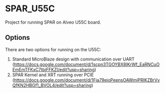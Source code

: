 # SPAR_U55C
Project for running SPAR on Alveo U55C board.

## Options
There are two options for running on the U55C:
1. Standard MicroBlaze design with communication over UART 
(https://docs.google.com/document/d/1scpn3TGOYBX8IKrWf_EaRNCuOEmEmTFKxC7tbjFFKZI/edit?usp=sharing)
2. SPAR Kernel and XRT running over PCIE 
(https://docs.google.com/document/d/1Fja79eioPeensOAWmjPRIKZBrVvQfKN2HBGf1_BVOL4/edit?usp=sharing)